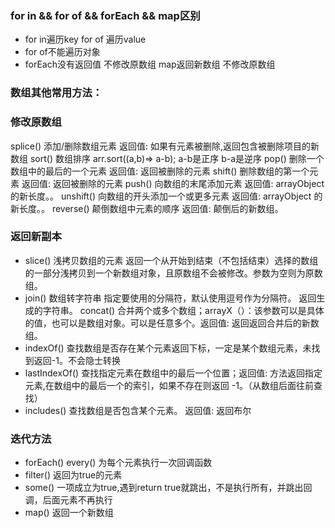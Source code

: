 ### for in && for of && forEach && map区别

+ for in遍历key for of 遍历value 
+ for of不能遍历对象
+ forEach没有返回值 不修改原数组 map返回新数组 不修改原数组

### 数组其他常用方法：

### 修改原数组

splice() 添加/删除数组元素 返回值: 如果有元素被删除,返回包含被删除项目的新数组
sort() 数组排序 arr.sort((a,b)=> a-b); a-b是正序 b-a是逆序
pop() 删除一个数组中的最后的一个元素 返回值: 返回被删除的元素
shift() 删除数组的第一个元素 返回值: 返回被删除的元素
push() 向数组的末尾添加元素 返回值: arrayObject 的新长度。。
unshift() 向数组的开头添加一个或更多元素 返回值: arrayObject 的新长度。。
reverse() 颠倒数组中元素的顺序 返回值: 颠倒后的新数组。

### 返回新副本

+ slice() 浅拷贝数组的元素 返回一个从开始到结束（不包括结束）选择的数组的一部分浅拷贝到一个新数组对象，且原数组不会被修改。参数为空则为原数组。
+ join() 数组转字符串 指定要使用的分隔符，默认使用逗号作为分隔符。 返回生成的字符串。
concat() 合并两个或多个数组；arrayX（）：该参数可以是具体的值，也可以是数组对象。可以是任意多个。返回值: 返回返回合并后的新数组。
+ indexOf() 查找数组是否存在某个元素返回下标，一定是某个数组元素，未找到返回-1。不会隐士转换
+ lastIndexOf() 查找指定元素在数组中的最后一个位置；返回值: 方法返回指定元素,在数组中的最后一个的索引，如果不存在则返回 -1。（从数组后面往前查找）
+ includes() 查找数组是否包含某个元素。 返回值: 返回布尔

### 迭代方法

+ forEach() every() 为每个元素执行一次回调函数
+ filter() 返回为true的元素
+ some() 一项成立为true,遇到return true就跳出，不是执行所有，并跳出回调，后面元素不再执行
+ map() 返回一个新数组

